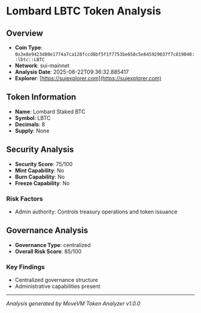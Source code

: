# Lombard LBTC Token Analysis

## Overview
- **Coin Type**: `0x3e8e9423d80e1774a7ca128fccd8bf5f1f7753be658c5e645929037f7c819040::lbtc::LBTC`
- **Network**: sui-mainnet
- **Analysis Date**: 2025-08-22T09:36:32.885417
- **Explorer**: [https://suiexplorer.com](https://suiexplorer.com)

## Token Information
- **Name**: Lombard Staked BTC
- **Symbol**: LBTC
- **Decimals**: 8
- **Supply**: None

## Security Analysis
- **Security Score**: 75/100
- **Mint Capability**: No
- **Burn Capability**: No
- **Freeze Capability**: No

### Risk Factors
- Admin authority: Controls treasury operations and token issuance

## Governance Analysis
- **Governance Type**: centralized
- **Overall Risk Score**: 85/100

### Key Findings
- Centralized governance structure
- Administrative capabilities present

---
*Analysis generated by MoveVM Token Analyzer v1.0.0*
